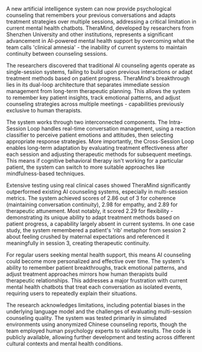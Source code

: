 A new artificial intelligence system can now provide psychological counseling that remembers your previous conversations and adapts treatment strategies over multiple sessions, addressing a critical limitation in current mental health chatbots. TheraMind, developed by researchers from Shenzhen University and other institutions, represents a significant advancement in AI-powered mental health support by overcoming what the team calls 'clinical amnesia' - the inability of current systems to maintain continuity between counseling sessions.

The researchers discovered that traditional AI counseling agents operate as single-session systems, failing to build upon previous interactions or adapt treatment methods based on patient progress. TheraMind's breakthrough lies in its dual-loop architecture that separates immediate session management from long-term therapeutic planning. This allows the system to remember key patient insights, track emotional patterns, and adjust counseling strategies across multiple meetings - capabilities previously exclusive to human therapists.

The system works through two interconnected components. The Intra-Session Loop handles real-time conversation management, using a reaction classifier to perceive patient emotions and attitudes, then selecting appropriate response strategies. More importantly, the Cross-Session Loop enables long-term adaptation by evaluating treatment effectiveness after each session and adjusting therapeutic methods for subsequent meetings. This means if cognitive behavioral therapy isn't working for a particular patient, the system can switch to more suitable approaches like mindfulness-based techniques.

Extensive testing using real clinical cases showed TheraMind significantly outperformed existing AI counseling systems, especially in multi-session metrics. The system achieved scores of 2.86 out of 3 for coherence (maintaining conversation continuity), 2.98 for empathy, and 2.89 for therapeutic attunement. Most notably, it scored 2.29 for flexibility - demonstrating its unique ability to adapt treatment methods based on patient progress, a capability largely absent in current systems. In one case study, the system remembered a patient's 'rib' metaphor from session 2 about feeling crushed by maternal expectations and referenced it meaningfully in session 3, creating therapeutic continuity.

For regular users seeking mental health support, this means AI counseling could become more personalized and effective over time. The system's ability to remember patient breakthroughs, track emotional patterns, and adjust treatment approaches mirrors how human therapists build therapeutic relationships. This addresses a major frustration with current mental health chatbots that treat each conversation as isolated events, requiring users to repeatedly explain their situations.

The research acknowledges limitations, including potential biases in the underlying language model and the challenges of evaluating multi-session counseling quality. The system was tested primarily in simulated environments using anonymized Chinese counseling reports, though the team employed human psychology experts to validate results. The code is publicly available, allowing further development and testing across different cultural contexts and mental health conditions.